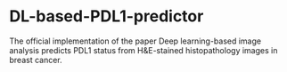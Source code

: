 # DL-based-PDL1-predictor
The official implementation of the paper Deep learning-based image analysis predicts PDL1 status from H&E-stained histopathology images in breast cancer.
